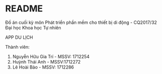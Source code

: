 # README #

Đồ án cuối kỳ môn Phát triển phần mềm cho thiết bị di động - CQ2017/32 Đại học Khoa học Tự nhiên

APP DU LỊCH

Thành viên:
1. Nguyễn Hữu Gia Trí - MSSV: 1712254
2. Huỳnh Thái Anh - MSSV:1712272
3. Lê Hoài Bảo - MSSV: 1712286